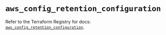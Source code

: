 # `aws_config_retention_configuration`

Refer to the Terraform Registry for docs: [`aws_config_retention_configuration`](https://registry.terraform.io/providers/hashicorp/aws/6.9.0/docs/resources/config_retention_configuration).

